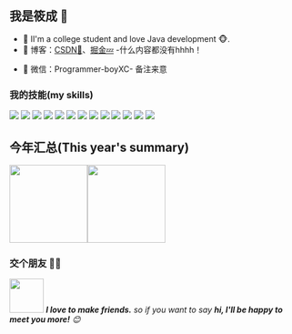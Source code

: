 ## 我是筱成 🌷

- 🌹 II'm a college student and love Java development 🐵.
- :pencil: 博客：[CSDN💬](https://blog.csdn.net/XC0604jy?spm=1000.2115.3001.5343)、[掘金💤](https://juejin.cn/user/1009818704292516)  -什么内容都没有hhhh！
<!-- - :pencil: 博客：[CSDN💬](https://blog.csdn.net/XC0604jy?spm=1000.2115.3001.5343)、[掘金💤](https://juejin.cn/user/1009818704292516) -什么内容都没有hhhh！ -->
<!-- - 足够硬核，内容老狠了！ -->
<!-- - 🏡 业务项目： <a href="https://github.com/lhccong/we-go" target="_blank">微狗实时聊天</a> | <a href="https://github.com/lhccong/sql-dog-backend" target="_blank">SQL-Dog一站式SQL平台</a> | <a href="https://github.com/lhccong/short-link-dog-backend" target="_blank">短链狗短链生成</a> | <a href="https://github.com/lhccong/Coj-backend" target="_blank">COJ判题系统</a> | <a href="https://github.com/lhccong/wanwu-code-backend" target="_blank">万物代码平台</a> | <a href="https://github.com/lhccong/LunarSurvey" target="_blank">AI 答题应用平台</a> -->
<!-- - 🚀组件项目：<a href="https://github.com/lhccong/sql-slow-mirror" target="_blank">SQL 慢查询分析器</a> | <a href="https://github.com/lhccong/CodeLens" target="_blank">代码透镜评审工具</a> | <a href="https://github.com/lhccong/CRPC" target="_blank">轻量级RPC框架</a>| <a href="https://github.com/lhccong/flex-pool" target="_blank">动态线程池</a>  | <a href="https://github.com/lhccong/switch-http" target="_blank">控制网络库工具组件</a> | <a href="https://github.com/lhccong/AsyncX" target="_blank">AsyncX 并行框架</a> -->
- 💌 微信：Programmer-boyXC- 备注来意




### 我的技能(my skills)   

![](https://img.shields.io/badge/Java-%23ED8B00.svg?logo=openjdk&logoColor=white)
![](https://img.shields.io/badge/Go-%2300ADD8.svg?&logo=go&logoColor=white)
![](https://img.shields.io/badge/-Spring-5FB832?style=flat-square&logo=Spring&logoColor=fff)
![](https://img.shields.io/badge/-Python-3e74a2?style=flat-square&logo=Python&logoColor=fff)
![](https://img.shields.io/badge/-Node.js-339933?style=flat-square&logo=Node.js&logoColor=fff)
![](https://img.shields.io/badge/-Vue-4fc08d?style=flat-square&logo=Vue.js&logoColor=fff)
![](https://img.shields.io/badge/-React-2d98ce?style=flat-square&logo=React&logoColor=fff)
![](https://img.shields.io/badge/-Docker-2496ED?style=flat-square&logo=Docker&logoColor=fff)
![](https://img.shields.io/badge/-Linux-000000?style=flat-square&logo=Linux&logoColor=fff)
![](https://img.shields.io/badge/-MySQL-4479A1?style=flat-square&logo=MySQL&logoColor=fff)
![](https://img.shields.io/badge/-Redis-DC382D?style=flat-square&logo=Redis&logoColor=fff)
![](https://custom-icon-badges.demolab.com/badge/Oracle-F80000?logo=oracle&logoColor=fff)
![](https://img.shields.io/badge/-Git-E84E31?style=flat-square&logo=Git&logoColor=fff)


## 今年汇总(This year's summary) 

<img align="" height="137px" src="https://github-readme-stats.vercel.app/api?username=xc0604jiaxu&hide_title=true&hide_border=true&show_icons=true&include_all_commits=true&line_height=21&bg_color=0,EC6C6C,FFD479,FFFC79,73FA79&theme=graywhite&locale=cn" /><img align="" height="137px" src="https://github-readme-stats.vercel.app/api/top-langs/?username=lhccong&hide_title=true&hide_border=true&layout=compact&bg_color=0,73FA79,73FDFF,D783FF&theme=graywhite&locale=cn" />

### 交个朋友 👬🏻

<img src="https://media.giphy.com/media/LnQjpWaON8nhr21vNW/giphy.gif" width="60"> <em><b>I love to make friends.</b> so if you want to say <b>hi, I'll be happy to meet you more!</b> 😊</em>
